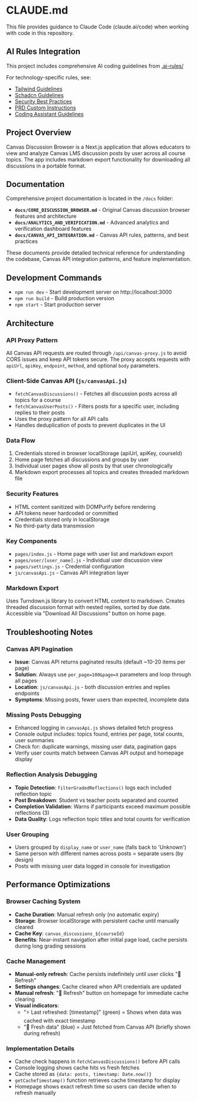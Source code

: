 # CLAUDE.md

This file provides guidance to Claude Code (claude.ai/code) when working with code in this repository.

## AI Rules Integration

This project includes comprehensive AI coding guidelines from [.ai-rules/](./.ai-rules/)

For technology-specific rules, see:
- [Tailwind Guidelines](./.ai-rules/rules/project-tech/tailwind/)
- [Schadcn Guidelines](./.ai-rules/rules/project-tech/schadcn/)
- [Security Best Practices](./.ai-rules/rules/user/security-best-practices.md)
- [PRD Custom Instructions](./.ai-rules/rules/user/prd-custom-instructions.md)
- [Coding Assistant Guidelines](./.ai-rules/rules/user/coding-assistant.md)

## Project Overview

Canvas Discussion Browser is a Next.js application that allows educators to view and analyze Canvas LMS discussion posts by user across all course topics. The app includes markdown export functionality for downloading all discussions in a portable format.

## Documentation

Comprehensive project documentation is located in the `/docs` folder:

- **`docs/CORE_DISCUSSION_BROWSER.md`** - Original Canvas discussion browser features and architecture
- **`docs/ANALYTICS_AND_VERIFICATION.md`** - Advanced analytics and verification dashboard features  
- **`docs/CANVAS_API_INTEGRATION.md`** - Canvas API rules, patterns, and best practices

These documents provide detailed technical reference for understanding the codebase, Canvas API integration patterns, and feature implementation.

## Development Commands

- `npm run dev` - Start development server on http://localhost:3000
- `npm run build` - Build production version
- `npm start` - Start production server

## Architecture

### API Proxy Pattern
All Canvas API requests are routed through `/api/canvas-proxy.js` to avoid CORS issues and keep API tokens secure. The proxy accepts requests with `apiUrl`, `apiKey`, `endpoint`, `method`, and optional `body` parameters.

### Client-Side Canvas API (`js/canvasApi.js`)
- `fetchCanvasDiscussions()` - Fetches all discussion posts across all topics for a course
- `fetchCanvasUserPosts()` - Filters posts for a specific user, including replies to their posts
- Uses the proxy pattern for all API calls
- Handles deduplication of posts to prevent duplicates in the UI

### Data Flow
1. Credentials stored in browser localStorage (apiUrl, apiKey, courseId)
2. Home page fetches all discussions and groups by user
3. Individual user pages show all posts by that user chronologically
4. Markdown export processes all topics and creates threaded markdown file

### Security Features
- HTML content sanitized with DOMPurify before rendering
- API tokens never hardcoded or committed
- Credentials stored only in localStorage
- No third-party data transmission

### Key Components
- `pages/index.js` - Home page with user list and markdown export
- `pages/user/[user_name].js` - Individual user discussion view
- `pages/settings.js` - Credential configuration
- `js/canvasApi.js` - Canvas API integration layer

### Markdown Export
Uses Turndown.js library to convert HTML content to markdown. Creates threaded discussion format with nested replies, sorted by due date. Accessible via "Download All Discussions" button on home page.

## Troubleshooting Notes

### Canvas API Pagination
- **Issue**: Canvas API returns paginated results (default ~10-20 items per page)
- **Solution**: Always use `per_page=100&page=X` parameters and loop through all pages
- **Location**: `js/canvasApi.js` - both discussion entries and replies endpoints
- **Symptoms**: Missing posts, fewer users than expected, incomplete data

### Missing Posts Debugging
- Enhanced logging in `canvasApi.js` shows detailed fetch progress
- Console output includes: topics found, entries per page, total counts, user summaries
- Check for: duplicate warnings, missing user data, pagination gaps
- Verify user counts match between Canvas API output and homepage display

### Reflection Analysis Debugging
- **Topic Detection**: `filterGradedReflections()` logs each included reflection topic
- **Post Breakdown**: Student vs teacher posts separated and counted
- **Completion Validation**: Warns if participants exceed maximum possible reflections (3)
- **Data Quality**: Logs reflection topic titles and total counts for verification

### User Grouping
- Users grouped by `display_name` or `user_name` (falls back to 'Unknown')
- Same person with different names across posts = separate users (by design)
- Posts with missing user data logged in console for investigation

## Performance Optimizations

### Browser Caching System
- **Cache Duration**: Manual refresh only (no automatic expiry)
- **Storage**: Browser localStorage with persistent cache until manually cleared
- **Cache Key**: `canvas_discussions_${courseId}` 
- **Benefits**: Near-instant navigation after initial page load, cache persists during long grading sessions

### Cache Management
- **Manual-only refresh**: Cache persists indefinitely until user clicks "🔄 Refresh"
- **Settings changes**: Cache cleared when API credentials are updated
- **Manual refresh**: "🔄 Refresh" button on homepage for immediate cache clearing
- **Visual indicators**: 
  - "⚡ Last refreshed: [timestamp]" (green) = Shows when data was cached with exact timestamp
  - "🔄 Fresh data" (blue) = Just fetched from Canvas API (briefly shown during refresh)

### Implementation Details
- Cache check happens in `fetchCanvasDiscussions()` before API calls
- Console logging shows cache hits vs fresh fetches
- Cache stored as `{data: posts, timestamp: Date.now()}`
- `getCacheTimestamp()` function retrieves cache timestamp for display
- Homepage shows exact refresh time so users can decide when to refresh manually